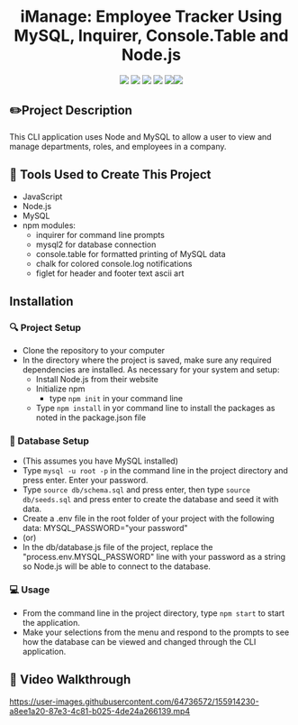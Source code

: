 <h1 align="center">iManage: Employee Tracker Using MySQL, Inquirer, Console.Table and Node.js </h1>

<p align="center">
    <img src="https://img.shields.io/badge/Javascript-yellow" />
    <img src="https://img.shields.io/badge/jQuery-blue"  />
    <img src="https://img.shields.io/badge/-node.js-green" />
    <img src="https://img.shields.io/badge/-inquirer-red" />
    <img src="https://img.shields.io/badge/-console.table%20-yellowgreen" /><img src="https://img.shields.io/badge/mySQL-blue" />
</p>

## ✏️Project Description
This CLI application uses Node and MySQL to allow a user to view and manage departments, roles, and employees in a company.

## :hammer: Tools Used to Create This Project
* JavaScript
* Node.js
* MySQL
* npm modules:
    * inquirer for command line prompts
    * mysql2 for database connection
    * console.table for formatted printing of MySQL data
    * chalk for colored console.log notifications
    * figlet for header and footer text ascii art

## Installation 

### 🔍 Project Setup
* Clone the repository to your computer
* In the directory where the project is saved, make sure any required dependencies are installed. As necessary for your system and setup:
    * Install Node.js from their website
    * Initialize npm
        * type `npm init` in your command line
    * Type `npm install` in yor command line to install the packages as noted in the package.json file

### 💾 Database Setup
* (This assumes you have MySQL installed)
* Type `mysql -u root -p` in the command line in the project directory and press enter. Enter your password. 
* Type `source db/schema.sql` and press enter, then type `source db/seeds.sql` and press enter to create the database and seed it with data.
* Create a .env file in the root folder of your project with the following data: MYSQL_PASSWORD="your password" 
* (or)
* In the db/database.js file of the project, replace the "process.env.MYSQL_PASSWORD" line with your password as a string so Node.js will be able to connect to the database.

### 💻 Usage
* From the command line in the project directory, type `npm start` to start the application.
* Make your selections from the menu and respond to the prompts to see how the database can be viewed and changed through the CLI application.

## 🎥 Video Walkthrough

https://user-images.githubusercontent.com/64736572/155914230-a8ee1a20-87e3-4c81-b025-4de24a266139.mp4



